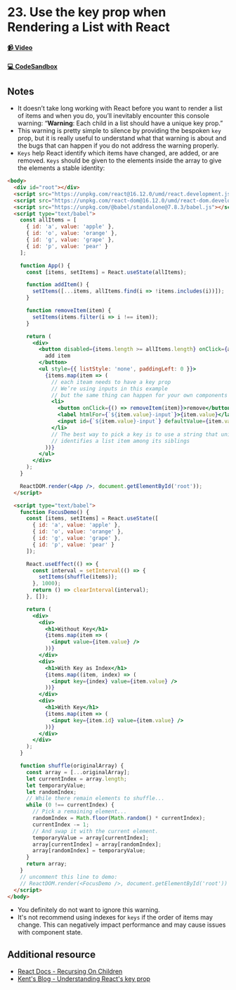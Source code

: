 # 23. Use the key prop when Rendering a List with React

#### [📹 Video]()

#### [💻 CodeSandbox](https://codesandbox.io/s/github/kentcdodds/beginners-guide-to-react/tree/codesandbox/23-rendering-lists?from-embed)

## Notes

- It doesn’t take long working with React before you want to render a list of items and when you do, you’ll inevitably encounter this console warning: “**Warning**: Each child in a list should have a unique key prop.”
- This warning is pretty simple to silence by providing the bespoken `key` prop, but it is really useful to understand what that warning is about and the bugs that can happen if you do not address the warning properly.
- `Keys` help React identify which items have changed, are added, or are removed. `Keys` should be given to the elements inside the array to give the elements a stable identity:

```html
<body>
  <div id="root"></div>
  <script src="https://unpkg.com/react@16.12.0/umd/react.development.js"></script>
  <script src="https://unpkg.com/react-dom@16.12.0/umd/react-dom.development.js"></script>
  <script src="https://unpkg.com/@babel/standalone@7.8.3/babel.js"></script>
  <script type="text/babel">
    const allItems = [
      { id: 'a', value: 'apple' },
      { id: 'o', value: 'orange' },
      { id: 'g', value: 'grape' },
      { id: 'p', value: 'pear' }
    ];

    function App() {
      const [items, setItems] = React.useState(allItems);

      function addItem() {
        setItems([...items, allItems.find(i => !items.includes(i))]);
      }

      function removeItem(item) {
        setItems(items.filter(i => i !== item));
      }

      return (
        <div>
          <button disabled={items.length >= allItems.length} onClick={addItem}>
            add item
          </button>
          <ul style={{ listStyle: 'none', paddingLeft: 0 }}>
            {items.map(item => (
              // each iteam needs to have a key prop
              // We’re using inputs in this example
              // but the same thing can happen for your own components that maintain state.
              <li>
                <button onClick={() => removeItem(item)}>remove</button>{' '}
                <label htmlFor={`${item.value}-input`}>{item.value}</label>{' '}
                <input id={`${item.value}-input`} defaultValue={item.value} />
              </li>
              // The best way to pick a key is to use a string that uniquely
              // identifies a list item among its siblings
            ))}
          </ul>
        </div>
      );
    }

    ReactDOM.render(<App />, document.getElementById('root'));
  </script>

  <script type="text/babel">
    function FocusDemo() {
      const [items, setItems] = React.useState([
        { id: 'a', value: 'apple' },
        { id: 'o', value: 'orange' },
        { id: 'g', value: 'grape' },
        { id: 'p', value: 'pear' }
      ]);

      React.useEffect(() => {
        const interval = setInterval(() => {
          setItems(shuffle(items));
        }, 1000);
        return () => clearInterval(interval);
      }, []);

      return (
        <div>
          <div>
            <h1>Without Key</h1>
            {items.map(item => (
              <input value={item.value} />
            ))}
          </div>
          <div>
            <h1>With Key as Index</h1>
            {items.map((item, index) => (
              <input key={index} value={item.value} />
            ))}
          </div>
          <div>
            <h1>With Key</h1>
            {items.map(item => (
              <input key={item.id} value={item.value} />
            ))}
          </div>
        </div>
      );
    }

    function shuffle(originalArray) {
      const array = [...originalArray];
      let currentIndex = array.length;
      let temporaryValue;
      let randomIndex;
      // While there remain elements to shuffle...
      while (0 !== currentIndex) {
        // Pick a remaining element...
        randomIndex = Math.floor(Math.random() * currentIndex);
        currentIndex -= 1;
        // And swap it with the current element.
        temporaryValue = array[currentIndex];
        array[currentIndex] = array[randomIndex];
        array[randomIndex] = temporaryValue;
      }
      return array;
    }
    // uncomment this line to demo:
    // ReactDOM.render(<FocusDemo />, document.getElementById('root'))
  </script>
</body>
```

- You definitely do not want to ignore this warning.
- It's not recommend using indexes for `keys` if the order of items may change. This can negatively impact performance and may cause issues with component state.

## Additional resource

- [React Docs - Recursing On Children](https://reactjs.org/docs/reconciliation.html#recursing-on-children)
- [Kent's Blog - Understanding React's key prop](https://kentcdodds.com/blog/understanding-reacts-key-prop)
